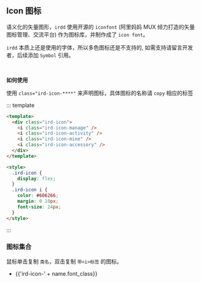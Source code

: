 ## Icon 图标

语义化的矢量图形，`irdd` 使用开源的 `iconfont` (阿里妈妈 MUX 倾力打造的矢量图标管理、交流平台) 作为图标库，并制作成了 `icon font`。

`irdd` 本质上还是使用的字体，所以多色图标还是不支持的, 如需支持请留言开发者，后续添加 `Symbol` 引用。

<br/>

**如何使用**

使用 `class="ird-icon-****"` 来声明图标，具体图标的名称请 `copy` 相应的标签

::: template

```html
<template>
  <div class="ird-icon">
    <i class="ird-icon-manage" />
    <i class="ird-icon-activity" />
    <i class="ird-icon-mine" />
    <i class="ird-icon-accessory" />
  </div>
</template>

<style>
  .ird-icon {
    display: flex;
  }
  .ird-icon i {
    color: #606266;
    margin: 0 10px;
    font-size: 24px;
  }
</style>
```

:::

### 图标集合

鼠标单击复制 `类名`，双击复制 `带<i>标签` 的图标。

<ul class="icon-list">
  <li v-for="name in $icon" :key="name.font_class" @click="copy($event, `ird-icon-${name.font_class}`)" @dblclick="copy($event, `<i class='ird-icon-${name.font_class}' />`)" >
    <span>
      <i :class="'ird-icon-' + name.font_class"></i>
      <span class="icon-name">{{'ird-icon-' + name.font_class}}</span>
    </span>
  </li>
</ul>
